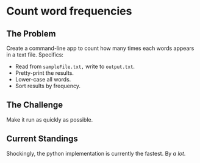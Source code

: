 # Count word frequencies

## The Problem

Create a command-line app to count how many times each words appears in a text file.  Specifics:

- Read from `sampleFile.txt,` write to `output.txt`.
- Pretty-print the results.
- Lower-case all words.
- Sort results by frequency.

## The Challenge

Make it run as quickly as possible.

## Current Standings

Shockingly, the python implementation is currently the fastest.  By *a lot*.
